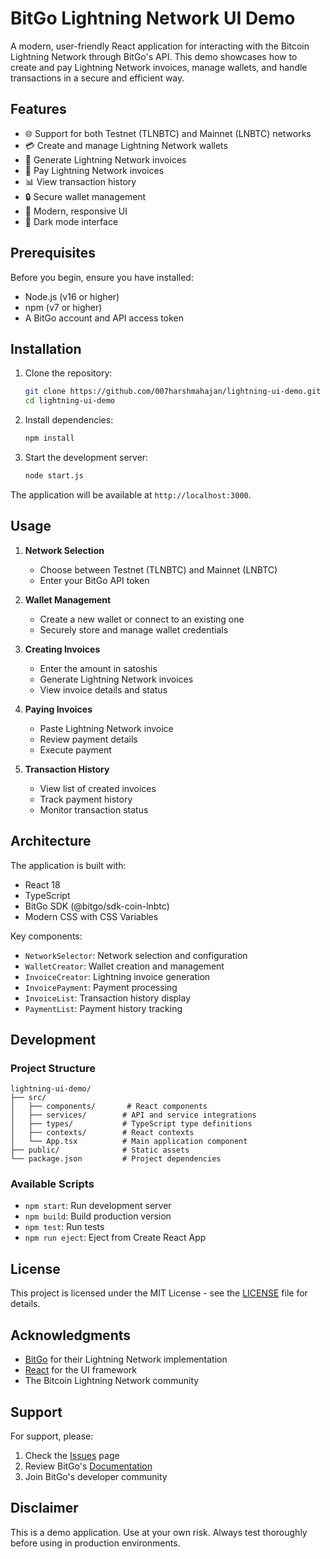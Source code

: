 # BitGo Lightning Network UI Demo

A modern, user-friendly React application for interacting with the Bitcoin Lightning Network through BitGo's API. This demo showcases how to create and pay Lightning Network invoices, manage wallets, and handle transactions in a secure and efficient way.

## Features

- 🌐 Support for both Testnet (TLNBTC) and Mainnet (LNBTC) networks
- 💳 Create and manage Lightning Network wallets
- 📃 Generate Lightning Network invoices
- 💸 Pay Lightning Network invoices
- 📊 View transaction history
- 🔒 Secure wallet management
- 🎨 Modern, responsive UI
- 🌙 Dark mode interface

## Prerequisites

Before you begin, ensure you have installed:
- Node.js (v16 or higher)
- npm (v7 or higher)
- A BitGo account and API access token

## Installation

1. Clone the repository:
   ```bash
   git clone https://github.com/007harshmahajan/lightning-ui-demo.git
   cd lightning-ui-demo
   ```

2. Install dependencies:
   ```bash
   npm install
   ```

3. Start the development server:
   ```bash
   node start.js
   ```

The application will be available at `http://localhost:3000`.

## Usage

1. **Network Selection**
   - Choose between Testnet (TLNBTC) and Mainnet (LNBTC)
   - Enter your BitGo API token

2. **Wallet Management**
   - Create a new wallet or connect to an existing one
   - Securely store and manage wallet credentials

3. **Creating Invoices**
   - Enter the amount in satoshis
   - Generate Lightning Network invoices
   - View invoice details and status

4. **Paying Invoices**
   - Paste Lightning Network invoice
   - Review payment details
   - Execute payment

5. **Transaction History**
   - View list of created invoices
   - Track payment history
   - Monitor transaction status

## Architecture

The application is built with:
- React 18
- TypeScript
- BitGo SDK (@bitgo/sdk-coin-lnbtc)
- Modern CSS with CSS Variables

Key components:
- `NetworkSelector`: Network selection and configuration
- `WalletCreator`: Wallet creation and management
- `InvoiceCreator`: Lightning invoice generation
- `InvoicePayment`: Payment processing
- `InvoiceList`: Transaction history display
- `PaymentList`: Payment history tracking

## Development

### Project Structure
```
lightning-ui-demo/
├── src/
│   ├── components/       # React components
│   ├── services/        # API and service integrations
│   ├── types/           # TypeScript type definitions
│   ├── contexts/        # React contexts
│   └── App.tsx          # Main application component
├── public/              # Static assets
└── package.json         # Project dependencies
```

### Available Scripts

- `npm start`: Run development server
- `npm build`: Build production version
- `npm test`: Run tests
- `npm run eject`: Eject from Create React App

## License

This project is licensed under the MIT License - see the [LICENSE](LICENSE) file for details.

## Acknowledgments

- [BitGo](https://www.bitgo.com/) for their Lightning Network implementation
- [React](https://reactjs.org/) for the UI framework
- The Bitcoin Lightning Network community

## Support

For support, please:
1. Check the [Issues](https://github.com/yourusername/lightning-ui-demo/issues) page
2. Review BitGo's [Documentation](https://docs.bitgo.com/)
3. Join BitGo's developer community

## Disclaimer

This is a demo application. Use at your own risk. Always test thoroughly before using in production environments. 